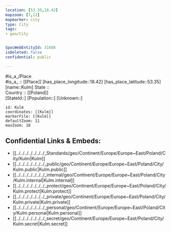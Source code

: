 ```yaml
---
location: [53.35,18.42] 
mapzoom: [7,12] 
mapmarker: city 
type: City
tags:
- geo/City


SpocWebEntityId: 31688
isDeleted: false
confidential: public

---
```

#is_a_/Place  
#is_a_ :: [[Place]] 
[has_place_longitude::18.42] 
[has_place_latitude::53.35] 
[name::Kulm] 
State ::  
Country :: [[Poland]]  
[StateId::] 
[Population::] 
[Unknown::] 


```leaflet
id: Kulm
coordinates: [[Kulm]] 
markerFile: [[Kulm]] 
defaultZoom: 11 
maxZoom: 18
```


## Confidential Links & Embeds: 
- [[../../../../../../../_Standards/geo/Continent/Europe/Europe~East/Poland/City/Kulm|Kulm]] 
- [[../../../../../../../_public/geo/Continent/Europe/Europe~East/Poland/City/Kulm.public|Kulm.public]] 
- [[../../../../../../../_internal/geo/Continent/Europe/Europe~East/Poland/City/Kulm.internal|Kulm.internal]] 
- [[../../../../../../../_protect/geo/Continent/Europe/Europe~East/Poland/City/Kulm.protect|Kulm.protect]] 
- [[../../../../../../../_private/geo/Continent/Europe/Europe~East/Poland/City/Kulm.private|Kulm.private]] 
- [[../../../../../../../_personal/geo/Continent/Europe/Europe~East/Poland/City/Kulm.personal|Kulm.personal]] 
- [[../../../../../../../_secret/geo/Continent/Europe/Europe~East/Poland/City/Kulm.secret|Kulm.secret]] 
